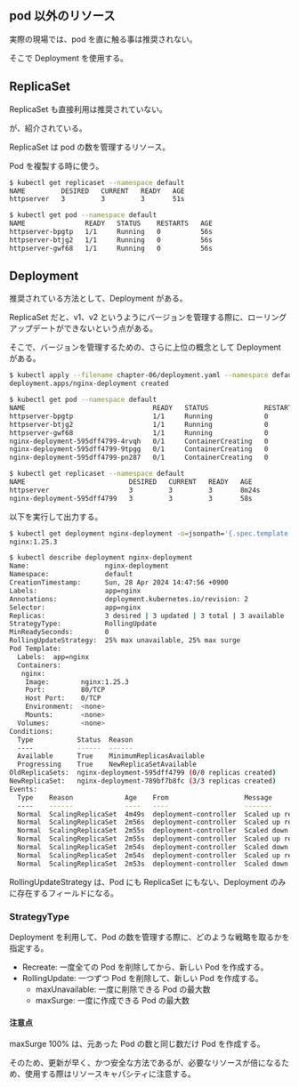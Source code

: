 ## pod 以外のリソース

実際の現場では、pod を直に触る事は推奨されない。

そこで Deployment を使用する。

## ReplicaSet

ReplicaSet も直接利用は推奨されていない。

が、紹介されている。

ReplicaSet は pod の数を管理するリソース。

Pod を複製する時に使う。

```bash
$ kubectl get replicaset --namespace default                                       日  4/28 14:41:09 2024
NAME         DESIRED   CURRENT   READY   AGE
httpserver   3         3         3       51s
```

```bash
$ kubectl get pod --namespace default                                      200ms  日  4/28 14:41:22 2024
NAME               READY   STATUS    RESTARTS   AGE
httpserver-bpgtp   1/1     Running   0          56s
httpserver-btjg2   1/1     Running   0          56s
httpserver-gwf68   1/1     Running   0          56s
```

## Deployment

推奨されている方法として、Deployment がある。

ReplicaSet だと、v1、v2 というようにバージョンを管理する際に、ローリングアップデートができないという点がある。

そこで、バージョンを管理するための、さらに上位の概念として Deployment がある。

```bash
$ kubectl apply --filename chapter-06/deployment.yaml --namespace default          日  4/28 14:47:38 2024
deployment.apps/nginx-deployment created
```

```bash
$ kubectl get pod --namespace default                                              日  4/28 14:48:21 2024
NAME                                READY   STATUS              RESTARTS   AGE
httpserver-bpgtp                    1/1     Running             0          7m53s
httpserver-btjg2                    1/1     Running             0          7m53s
httpserver-gwf68                    1/1     Running             0          7m53s
nginx-deployment-595dff4799-4rvqh   0/1     ContainerCreating   0          27s
nginx-deployment-595dff4799-9tpgg   0/1     ContainerCreating   0          27s
nginx-deployment-595dff4799-pn287   0/1     ContainerCreating   0          27s
```

```bash
$ kubectl get replicaset --namespace default                                       日  4/28 14:48:51 2024
NAME                          DESIRED   CURRENT   READY   AGE
httpserver                    3         3         3       8m24s
nginx-deployment-595dff4799   3         3         3       58s
```

以下を実行して出力する。

```bash
$ kubectl get deployment nginx-deployment -o=jsonpath='{.spec.template.spec.container[0].image}'
nginx:1.25.3
```

```bash
$ kubectl describe deployment nginx-deployment                                     日  4/28 14:52:30 2024
Name:                   nginx-deployment
Namespace:              default
CreationTimestamp:      Sun, 28 Apr 2024 14:47:56 +0900
Labels:                 app=nginx
Annotations:            deployment.kubernetes.io/revision: 2
Selector:               app=nginx
Replicas:               3 desired | 3 updated | 3 total | 3 available | 0 unavailable
StrategyType:           RollingUpdate
MinReadySeconds:        0
RollingUpdateStrategy:  25% max unavailable, 25% max surge
Pod Template:
  Labels:  app=nginx
  Containers:
   nginx:
    Image:        nginx:1.25.3
    Port:         80/TCP
    Host Port:    0/TCP
    Environment:  <none>
    Mounts:       <none>
  Volumes:        <none>
Conditions:
  Type           Status  Reason
  ----           ------  ------
  Available      True    MinimumReplicasAvailable
  Progressing    True    NewReplicaSetAvailable
OldReplicaSets:  nginx-deployment-595dff4799 (0/0 replicas created)
NewReplicaSet:   nginx-deployment-789bf7b8fc (3/3 replicas created)
Events:
  Type    Reason             Age    From                   Message
  ----    ------             ----   ----                   -------
  Normal  ScalingReplicaSet  4m49s  deployment-controller  Scaled up replica set nginx-deployment-595dff4799 to 3
  Normal  ScalingReplicaSet  2m56s  deployment-controller  Scaled up replica set nginx-deployment-789bf7b8fc to 1
  Normal  ScalingReplicaSet  2m55s  deployment-controller  Scaled down replica set nginx-deployment-595dff4799 to 2 from 3
  Normal  ScalingReplicaSet  2m55s  deployment-controller  Scaled up replica set nginx-deployment-789bf7b8fc to 2 from 1
  Normal  ScalingReplicaSet  2m54s  deployment-controller  Scaled down replica set nginx-deployment-595dff4799 to 1 from 2
  Normal  ScalingReplicaSet  2m54s  deployment-controller  Scaled up replica set nginx-deployment-789bf7b8fc to 3 from 2
  Normal  ScalingReplicaSet  2m53s  deployment-controller  Scaled down replica set nginx-deployment-595dff4799 to 0 from 1
```

RollingUpdateStrategy は、Pod にも ReplicaSet にもない、Deployment のみに存在するフィールドになる。

### StrategyType

Deployment を利用して、Pod の数を管理する際に、どのような戦略を取るかを指定する。

- Recreate: 一度全ての Pod を削除してから、新しい Pod を作成する。
- RollingUpdate: 一つずつ Pod を削除して、新しい Pod を作成する。
  - maxUnavailable: 一度に削除できる Pod の最大数
  - maxSurge: 一度に作成できる Pod の最大数

#### 注意点

maxSurge 100% は、元あった Pod の数と同じ数だけ Pod を作成する。 

そのため、更新が早く、かつ安全な方法であるが、必要なリソースが倍になるため、使用する際はリソースキャパシティに注意する。
